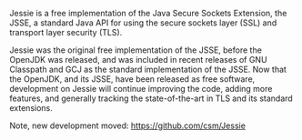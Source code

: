 Jessie is a free implementation of the Java Secure Sockets Extension, the JSSE, a standard Java API for using the secure sockets layer (SSL) and transport layer security (TLS).

Jessie was the original free implementation of the JSSE, before the OpenJDK was released, and was included in recent releases of GNU Classpath and GCJ as the standard implementation of the JSSE. Now that the OpenJDK, and its JSSE, have been released as free software, development on Jessie will continue improving the code, adding more features, and generally tracking the state-of-the-art in TLS and its standard extensions.

Note, new development moved: https://github.com/csm/Jessie